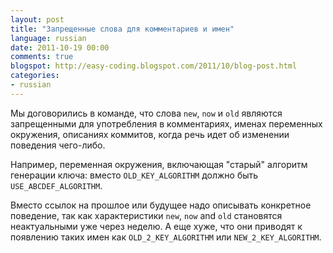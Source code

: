 ```yaml
---
layout: post
title: "Запрещенные слова для комментариев и имен"
language: russian
date: 2011-10-19 00:00
comments: true
blogspot: http://easy-coding.blogspot.com/2011/10/blog-post.html
categories: 
- russian
---
```

Мы договорились в команде, что слова `new`, `now` и `old` являются запрещенными для употребления в комментариях, именах переменных окружения, описаниях коммитов, когда речь идет об изменении поведения чего-либо.

Например, переменная окружения, включающая "старый" алгоритм генерации ключа: вместо `OLD_KEY_ALGORITHM` должно быть `USE_ABCDEF_ALGORITHM`.

Вместо ссылок на прошлое или будущее надо описывать конкретное поведение, так как характеристики `new`, `now` and `old` становятся неактуальными уже через неделю. А еще хуже, что они приводят к появлению таких имен как `OLD_2_KEY_ALGORITHM` или `NEW_2_KEY_ALGORITHM`.
